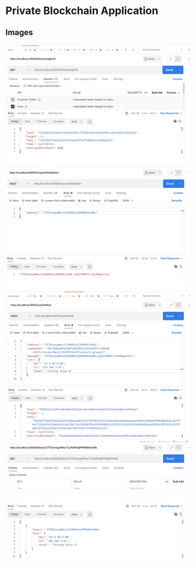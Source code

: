 # Private Blockchain Application

## Images

![Request: http://localhost:8000/block/height/0](get-genesis-block.png)
![Request: http://localhost:8000/requestValidation](request-validation.png)
![Request: http://localhost:8000/submitstar](submit-star.png)
![Request: http://localhost:8000/blocks/<WALLET_ADDRESS>](list-stars-for-wallet.png)
